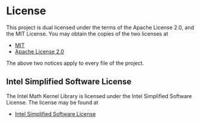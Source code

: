 # License

This project is dual licensed under the terms of the Apache License 2.0, and the MIT License. You may obtain the copies of the two licenses at
- [MIT](./LICENSE-MIT)
- [Apache License 2.0](./LICENSE-APACHE-2.0)

The above two notices apply to every file of the project.

## Intel Simplified Software License

The Intel Math Kernel Library is licensed under the Intel Simplified Software License. The license may be found at
- [Intel Simplified Software License](./LICENSE-ISS)
